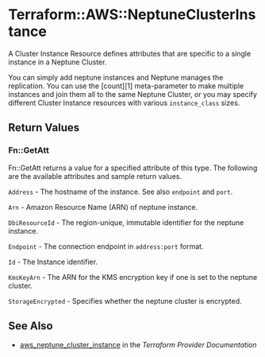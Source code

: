 # Terraform::AWS::NeptuneClusterInstance

A Cluster Instance Resource defines attributes that are specific to a single instance in a Neptune Cluster.

You can simply add neptune instances and Neptune manages the replication. You can use the [count][1]
meta-parameter to make multiple instances and join them all to the same Neptune Cluster, or you may specify different Cluster Instance resources with various `instance_class` sizes.

## Return Values

### Fn::GetAtt

Fn::GetAtt returns a value for a specified attribute of this type. The following are the available attributes and sample return values.

`Address` - The hostname of the instance. See also `endpoint` and `port`.

`Arn` - Amazon Resource Name (ARN) of neptune instance.

`DbiResourceId` - The region-unique, immutable identifier for the neptune instance.

`Endpoint` - The connection endpoint in `address:port` format.

`Id` - The Instance identifier.

`KmsKeyArn` - The ARN for the KMS encryption key if one is set to the neptune cluster.

`StorageEncrypted` - Specifies whether the neptune cluster is encrypted.

## See Also

* [aws_neptune_cluster_instance](https://www.terraform.io/docs/providers/aws/r/neptune_cluster_instance.html) in the _Terraform Provider Documentation_